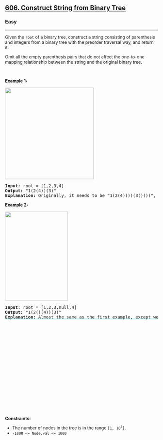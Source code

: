 <h2><a href="https://leetcode.com/problems/construct-string-from-binary-tree/">606. Construct String from Binary Tree</a></h2><h3>Easy</h3><hr><div style="user-select: auto;"><p style="user-select: auto;">Given the <code style="user-select: auto;">root</code> of a binary tree, construct a string consisting of parenthesis and integers from a binary tree with the preorder traversal way, and return it.</p>

<p style="user-select: auto;">Omit all the empty parenthesis pairs that do not affect the one-to-one mapping relationship between the string and the original binary tree.</p>

<p style="user-select: auto;">&nbsp;</p>
<p style="user-select: auto;"><strong style="user-select: auto;">Example 1:</strong></p>
<img alt="" src="https://assets.leetcode.com/uploads/2021/05/03/cons1-tree.jpg" style="width: 292px; height: 301px; user-select: auto;">
<pre style="user-select: auto;"><strong style="user-select: auto;">Input:</strong> root = [1,2,3,4]
<strong style="user-select: auto;">Output:</strong> "1(2(4))(3)"
<strong style="user-select: auto;">Explanation:</strong> Originally, it needs to be "1(2(4)())(3()())", but you need to omit all the unnecessary empty parenthesis pairs. And it will be "1(2(4))(3)"
</pre>

<p style="user-select: auto;"><strong style="user-select: auto;">Example 2:</strong></p>
<img alt="" src="https://assets.leetcode.com/uploads/2021/05/03/cons2-tree.jpg" style="width: 207px; height: 293px; user-select: auto;">
<pre style="user-select: auto;"><strong style="user-select: auto;">Input:</strong> root = [1,2,3,null,4]
<strong style="user-select: auto;">Output:</strong> "1(2()(4))(3)"
<strong style="user-select: auto;"><lclighter data-id="lgt256435722" data-bundle-id="0" style="background-image: linear-gradient(transparent 0%, transparent calc(50% - 4px), rgb(204, 242, 241) calc(50% - 4px), rgb(204, 242, 241) 100%); transition: background-position 120ms ease-in-out 0s, padding 120ms ease-in-out 0s; background-size: 100% 200%; background-position: initial; user-select: auto;">Explanation:</lclighter></strong><lclighter data-id="lgt256435722" data-bundle-id="0" style="background-image: linear-gradient(transparent 0%, transparent calc(50% - 4px), rgb(204, 242, 241) calc(50% - 4px), rgb(204, 242, 241) 100%); transition: background-position 120ms ease-in-out 0s, padding 120ms ease-in-out 0s; background-size: 100% 200%; background-position: initial; user-select: auto;"> Almost the same as the first example, except we cannot omit the first parenthesis pair to break the one-to-one mapping relationship between the input and the output.</lclighter><div class="LinerThreadIcon LinerFirst " data-highlight-id="256435722" data-bundle-id="0" id="lgt256435722" style="background-image: url(&quot;https://photo.getliner.com/liner-service-bucket/user_photo_default/color-6/S.svg&quot;); user-select: auto;">
        <div class="LinerThreadIcon__dim" style="user-select: auto;"></div>
        <div class="LinerThreadIcon__mentioned" style="user-select: auto;">
          <div class="LinerThreadIcon__mentionedImg" style="user-select: auto;"></div>
        </div>
        <div class="LinerThreadIcon__onlyMe" style="user-select: auto;">
          <div class="LinerThreadIcon__onlyMeImg" style="user-select: auto;"></div>
        </div>
      </div>
</pre>

<p style="user-select: auto;">&nbsp;</p>
<p style="user-select: auto;"><strong style="user-select: auto;">Constraints:</strong></p>

<ul style="user-select: auto;">
	<li style="user-select: auto;">The number of nodes in the tree is in the range <code style="user-select: auto;">[1, 10<sup style="user-select: auto;">4</sup>]</code>.</li>
	<li style="user-select: auto;"><code style="user-select: auto;">-1000 &lt;= Node.val &lt;= 1000</code></li>
</ul>
</div>